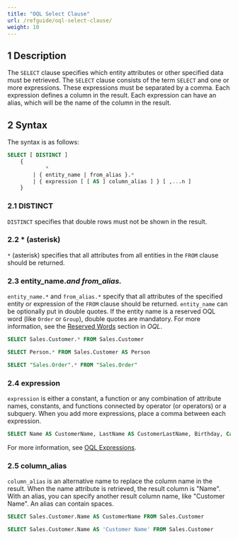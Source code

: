 ```yaml
---
title: "OQL Select Clause"
url: /refguide/oql-select-clause/
weight: 10
---
```


## 1 Description

The `SELECT` clause specifies which entity attributes or other specified data must be retrieved. The `SELECT` clause consists of the term `SELECT` and one or more expressions. These expressions must be separated by a comma. Each expression defines a column in the result. Each expression can have an alias, which will be the name of the column in the result.

## 2 Syntax

The syntax is as follows:

```sql {linenos=false}
SELECT [ DISTINCT ]
	{
			*
		| { entity_name | from_alias }.*
		| { expression [ [ AS ] column_alias ] } [ ,...n ]
	}
```

### 2.1 DISTINCT

`DISTINCT` specifies that double rows must not be shown in the result.

### 2.2 * (asterisk)

`*` (asterisk) specifies that all attributes from all entities in the `FROM` clause should be returned.

### 2.3 entity_name.*and from_alias.*

`entity_name.*` and `from_alias.*` specify that all attributes of the specified entity or expression of the `FROM` clause should be returned. `entity_name` can be optionally put in double quotes. If the entity name is a reserved OQL word (like `Order` or `Group`), double quotes are mandatory. For more information, see the [Reserved Words](/refguide/oql/#reserved-oql-words) section in *OQL*.

```sql {linenos=false}
SELECT Sales.Customer.* FROM Sales.Customer
```

```sql {linenos=false}
SELECT Person.* FROM Sales.Customer AS Person
```

```sql {linenos=false}
SELECT "Sales.Order".* FROM "Sales.Order"
```

### 2.4 expression

`expression` is either a constant, a function or any combination of attribute names, constants, and functions connected by operator (or operators) or a subquery. When you add more expressions, place a comma between each expression.

```sql {linenos=false}
SELECT Name AS CustomerName, LastName AS CustomerLastName, Birthday, Category FROM Sales.Customer
```

For more information, see [OQL Expressions](/refguide/oql-expressions/).

### 2.5 column_alias

`column_alias` is an alternative name to replace the column name in the result. When the name attribute is retrieved, the result column is "Name". With an alias, you can specify another result column name, like "Customer Name". An alias can contain spaces.

```sql {linenos=false}
SELECT Sales.Customer.Name AS CustomerName FROM Sales.Customer
```

```sql {linenos=false}
SELECT Sales.Customer.Name AS 'Customer Name' FROM Sales.Customer
```
